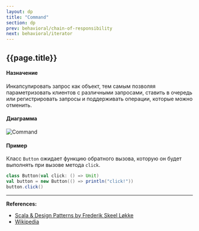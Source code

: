 ```yaml
---
layout: dp
title: "Command"
section: dp
prev: behavioral/chain-of-responsibility
next: behavioral/iterator
---
```


## {{page.title}}

#### Назначение

Инкапсулировать запрос как объект, тем самым позволяя параметризовать клиентов с различными запросами, 
ставить в очередь или регистрировать запросы и поддерживать операции, которые можно отменить.

#### Диаграмма

![Command](https://upload.wikimedia.org/wikipedia/ru/0/0c/Command.gif)

#### Пример

Класс `Button` ожидает функцию обратного вызова, которую он будет выполнять при вызове метода `click`.

```scala mdoc
class Button(val click: () => Unit)
val button = new Button(() => println("click!"))
button.click()
```


---

**References:**
- [Scala & Design Patterns by Frederik Skeel Løkke](https://www.scala-lang.org/old/sites/default/files/FrederikThesis.pdf)
- [Wikipedia](https://ru.wikipedia.org/wiki/%D0%9A%D0%BE%D0%BC%D0%B0%D0%BD%D0%B4%D0%B0_(%D1%88%D0%B0%D0%B1%D0%BB%D0%BE%D0%BD_%D0%BF%D1%80%D0%BE%D0%B5%D0%BA%D1%82%D0%B8%D1%80%D0%BE%D0%B2%D0%B0%D0%BD%D0%B8%D1%8F))
